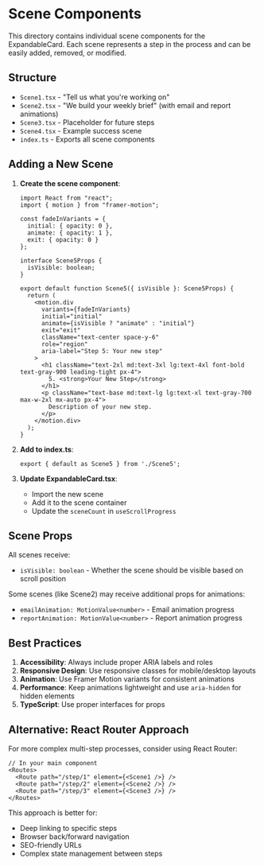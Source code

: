 # Scene Components

This directory contains individual scene components for the ExpandableCard. Each scene represents a step in the process and can be easily added, removed, or modified.

## Structure

- `Scene1.tsx` - "Tell us what you're working on"
- `Scene2.tsx` - "We build your weekly brief" (with email and report animations)
- `Scene3.tsx` - Placeholder for future steps
- `Scene4.tsx` - Example success scene
- `index.ts` - Exports all scene components

## Adding a New Scene

1. **Create the scene component**:
   ```tsx
   import React from "react";
   import { motion } from "framer-motion";

   const fadeInVariants = {
     initial: { opacity: 0 },
     animate: { opacity: 1 },
     exit: { opacity: 0 }
   };

   interface Scene5Props {
     isVisible: boolean;
   }

   export default function Scene5({ isVisible }: Scene5Props) {
     return (
       <motion.div
         variants={fadeInVariants}
         initial="initial"
         animate={isVisible ? "animate" : "initial"}
         exit="exit"
         className="text-center space-y-6"
         role="region"
         aria-label="Step 5: Your new step"
       >
         <h1 className="text-2xl md:text-3xl lg:text-4xl font-bold text-gray-900 leading-tight px-4">
           5. <strong>Your New Step</strong>
         </h1>
         <p className="text-base md:text-lg lg:text-xl text-gray-700 max-w-2xl mx-auto px-4">
           Description of your new step.
         </p>
       </motion.div>
     );
   }
   ```

2. **Add to index.ts**:
   ```tsx
   export { default as Scene5 } from './Scene5';
   ```

3. **Update ExpandableCard.tsx**:
   - Import the new scene
   - Add it to the scene container
   - Update the `sceneCount` in `useScrollProgress`

## Scene Props

All scenes receive:
- `isVisible: boolean` - Whether the scene should be visible based on scroll position

Some scenes (like Scene2) may receive additional props for animations:
- `emailAnimation: MotionValue<number>` - Email animation progress
- `reportAnimation: MotionValue<number>` - Report animation progress

## Best Practices

1. **Accessibility**: Always include proper ARIA labels and roles
2. **Responsive Design**: Use responsive classes for mobile/desktop layouts
3. **Animation**: Use Framer Motion variants for consistent animations
4. **Performance**: Keep animations lightweight and use `aria-hidden` for hidden elements
5. **TypeScript**: Use proper interfaces for props

## Alternative: React Router Approach

For more complex multi-step processes, consider using React Router:

```tsx
// In your main component
<Routes>
  <Route path="/step/1" element={<Scene1 />} />
  <Route path="/step/2" element={<Scene2 />} />
  <Route path="/step/3" element={<Scene3 />} />
</Routes>
```

This approach is better for:
- Deep linking to specific steps
- Browser back/forward navigation
- SEO-friendly URLs
- Complex state management between steps 